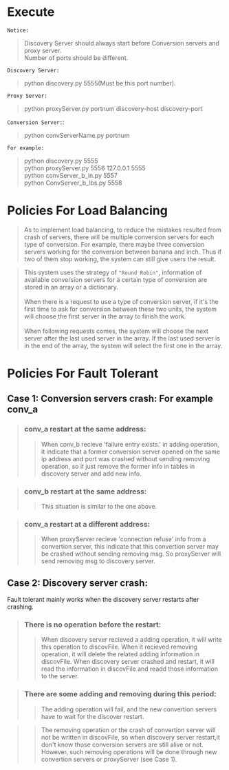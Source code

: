 # Execute
`Notice:`</br>
>Discovery Server should always start before Conversion servers and proxy server. </br>
>Number of ports should be different.</br>

`Discovery Server:`  </br>
>python discovery.py 5555(Must be this port number). </br>

`Proxy Server:`  </br>
>python proxyServer.py portnum discovery-host discovery-port</br>

`Conversion Server:`: </br>
>python convServerName.py portnum

`For example:`</br>
>python discovery.py 5555 </br>
>python proxyServer.py 5556 127.0.0.1 5555 </br>
>python convServer_b_in.py 5557 </br>
>python ConvServer_b_lbs.py 5558 </br>
  

# Policies For Load Balancing
>As to implement load balancing, to reduce the mistakes resulted from crash of servers, there will be multiple conversion servers for each type of conversion. For example, there maybe three conversion servers working for the conversion between banana and inch. Thus if two of them stop working, the system can still give users the result. 

>This system uses the strategy of `"Round Robin"`, information of available conversion servers for a certain type of conversion are stored in an array or a dictionary. </br></br>
When there is a request to use a type of conversion server, if it's the first time to ask for conversion between these two units, the system will choose the first server in the array to finish the work. </br></br>
When following requests comes, the system will choose the next server after the last used server in the array. If the last used server is in the end of the array, the system will select the first one in the array. 
  
  
# Policies For Fault Tolerant

## Case 1: Conversion servers crash: For example conv_a

>### conv_a restart at the same address:
>>When conv_b recieve 'failure entry exists.' in adding operation, it indicate that a former conversion server opened 
on the same ip address and port was crashed without sending removing operation, so it just remove the former info in
tables in discovery server and add new info.

>### conv_b restart at the same address:
>>This situation is similar to the one above.
	
>### conv_a restart at a different address:
>>When proxyServer recieve 'connection refuse' info from a convertion server, this indicate that this convertion server
may be crashed without sending removing msg. So proxyServer will send removing msg to discovery server.


## Case 2: Discovery server crash:
Fault tolerant mainly works when the discovery server restarts after crashing.

>### There is no operation before the restart:
>>When discovery server recieved a adding operation, it will write this operation to discovFile. When it recieved removing 
operation, it will delete the related adding information in discovFile. When discovery server crashed and restart, it will
read the information in discovFile and readd those information to the server.

>### There are some adding and removing during this period:
>>The adding operation will fail, and the new convertion servers have to wait for the discover restart.

>>The removing operation or the crash of convertion server will not be written in discovFile, so when discovery server restart,it don't know those conversion servers are still alive or not. However, such removing operations will be done through new convertion servers or proxyServer (see Case 1).


